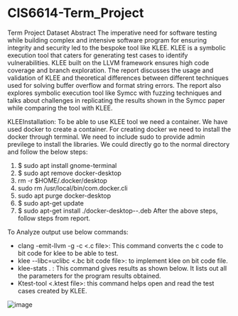 # CIS6614-Term_Project
Term Project Dataset
Abstract
The imperative need for software testing while building complex and intensive software program for ensuring integrity and security led to the bespoke tool like KLEE. KLEE is a symbolic execution tool that caters for generating test cases to identify vulnerabilities. KLEE built on the LLVM framework ensures high code coverage and branch exploration. The report discusses the usage and validation of KLEE and theoretical differences between different techniques used for solving buffer overflow and format string errors. The report also explores symbolic execution tool like Symcc with fuzzing techniques and talks about challenges in replicating the results shown in the Symcc paper while comparing the tool with KLEE.

KLEEInstallation:
To be able to use KLEE tool we need a container. We have used docker to create a container. For creating docker we need to install the docker through terminal. We need to include sudo to provide admin previlege to install the libraries. We could directly go to the normal directory and follow the below steps:
1.	$ sudo apt install gnome-terminal
2.	$ sudo apt remove docker-desktop
3.	rm -r $HOME/.docker/desktop
4.	sudo rm /usr/local/bin/com.docker.cli
5.	sudo apt purge docker-desktop
6.	$ sudo apt-get update
7.	$ sudo apt-get install ./docker-desktop-<version>-<arch>.deb
After the above steps, follow steps from report.

To Analyze output use below commands: 
-	clang -emit-llvm -g -c <.c file>: This command converts the c code to bit code for klee to be able to test.
-	klee --libc=uclibc <.bc bit code file>: to implement klee on bit code file.
-	klee-stats . : This command gives results as shown below. It lists out all the parameters for the program results obtained.
-	Ktest-tool <.ktest file>: this command helps open and read the test cases created by KLEE.

![image](https://github.com/GovindVardhanPolnati/CIS6614-Term_Project/assets/33367492/0fcccb56-0f90-4cec-b110-d3d4af88ca2b)
